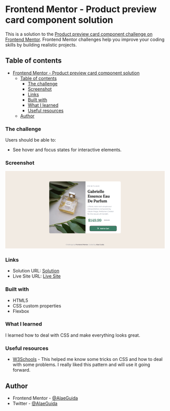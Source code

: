 # Frontend Mentor - Product preview card component solution

This is a solution to the [Product preview card component challenge on Frontend Mentor](https://www.frontendmentor.io/challenges/product-preview-card-component-GO7UmttRfa). Frontend Mentor challenges help you improve your coding skills by building realistic projects. 

## Table of contents

- [Frontend Mentor - Product preview card component solution](#frontend-mentor---product-preview-card-component-solution)
  - [Table of contents](#table-of-contents)
    - [The challenge](#the-challenge)
    - [Screenshot](#screenshot)
    - [Links](#links)
    - [Built with](#built-with)
    - [What I learned](#what-i-learned)
    - [Useful resources](#useful-resources)
  - [Author](#author)

### The challenge

Users should be able to:

- See hover and focus states for interactive elements.

### Screenshot

![](./screenshot.png)

### Links

- Solution URL: [Solution](https://your-solution-url.com)
- Live Site URL: [Live Site](https://alaeguida.github.io/product-preview-card/)

### Built with

- HTML5
- CSS custom properties
- Flexbox

### What I learned

I learned how to deal with CSS and make everything looks great.

### Useful resources

- [W3Schools](https://www.w3shcools.com) - This helped me know some tricks on CSS and how to deal with some problems. I really liked this pattern and will use it going forward.

## Author

- Frontend Mentor - [@AlaeGuida](https://www.frontendmentor.io/profile/alaeguida)
- Twitter - [@AlaeGuida](https://www.twitter.com/AlaeGuida)

